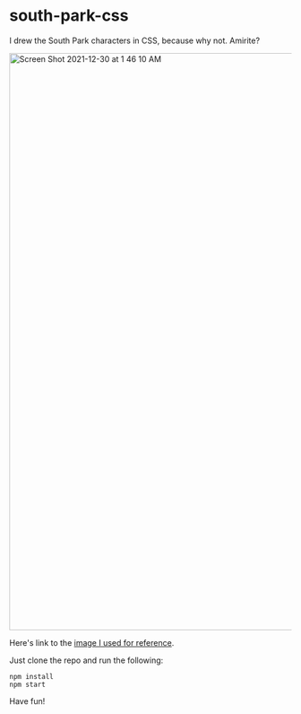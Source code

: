 # south-park-css

I drew the South Park characters in CSS, because why not. Amirite?

<img width="1028" alt="Screen Shot 2021-12-30 at 1 46 10 AM" src="https://user-images.githubusercontent.com/45707086/147740396-ad18360e-b4bc-44e3-af91-e2969906d67f.png">

Here's link to the [image I used for reference](https://academy.vertabelo.com/blog/south-park-text-data-analysis-with-r-2/generated__boys-980.png_hu8c8364c187ae895fbfe57a675a16688c_307856_980x309_fill_q90_box_center.jpg).

Just clone the repo and run the following:

```
npm install
npm start
````

Have fun!
